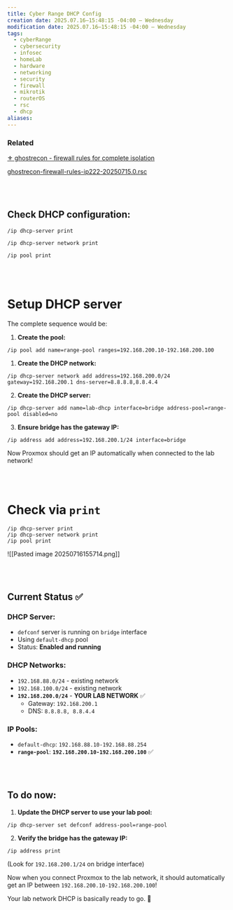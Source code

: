 ```yaml
---
title: Cyber Range DHCP Config
creation date: 2025.07.16—15:48:15 -04:00 — Wednesday
modification date: 2025.07.16—15:48:15 -04:00 — Wednesday
tags:
  - cyberRange
  - cybersecurity
  - infosec
  - homeLab
  - hardware
  - networking
  - security
  - firewall
  - mikrotik
  - routerOS
  - rsc
  - dhcp
aliases:
---
```


### Related

[⚜️ ghostrecon - firewall rules for complete isolation](⚜️%20ghostrecon%20-%20firewall%20rules%20for%20complete%20isolation.md)

[ghostrecon-firewall-rules-ip222-20250715.0.rsc](ghostrecon-firewall-rules-ip222-20250715.0.rsc.md)

<br><br>

## Check DHCP configuration:

```
/ip dhcp-server print
```

```
/ip dhcp-server network print
```

```
/ip pool print
```

<br><br>

# Setup DHCP server

The complete sequence would be:

1. **Create the pool:**

```
/ip pool add name=range-pool ranges=192.168.200.10-192.168.200.100
```

1. **Create the DHCP network:**

```
/ip dhcp-server network add address=192.168.200.0/24 gateway=192.168.200.1 dns-server=8.8.8.8,8.8.4.4
```

2. **Create the DHCP server:**

```
/ip dhcp-server add name=lab-dhcp interface=bridge address-pool=range-pool disabled=no
```

3. **Ensure bridge has the gateway IP:**

```
/ip address add address=192.168.200.1/24 interface=bridge
```


Now Proxmox should get an IP automatically when connected to the lab network!

<br><br>

# Check via `print`


```
/ip dhcp-server print
/ip dhcp-server network print
/ip pool print
```




![[Pasted image 20250716155714.png]]

<br><br>
## Current Status ✅

### DHCP Server:

- `defconf` server is running on `bridge` interface
- Using `default-dhcp` pool
- Status: **Enabled and running**

### DHCP Networks:

- `192.168.88.0/24` - existing network
- `192.168.100.0/24` - existing network
- **`192.168.200.0/24`** - **YOUR LAB NETWORK** ✅
    - Gateway: `192.168.200.1`
    - DNS: `8.8.8.8, 8.8.4.4`

### IP Pools:

- `default-dhcp`: `192.168.88.10-192.168.88.254`
- **`range-pool`**: **`192.168.200.10-192.168.200.100`** ✅

<br><br>

## To do now:

1. **Update the DHCP server to use your lab pool:**

```
/ip dhcp-server set defconf address-pool=range-pool
```

2. **Verify the bridge has the gateway IP:**   

```
/ip address print
```    

(Look for `192.168.200.1/24` on bridge interface)

Now when you connect Proxmox to the lab network, it should automatically get an IP between `192.168.200.10-192.168.200.100`!

Your lab network DHCP is basically ready to go. 🎯